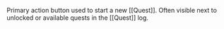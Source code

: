 Primary action button used to start a new [[Quest]]. Often visible next to unlocked or available quests in the [[Quest]] log.
